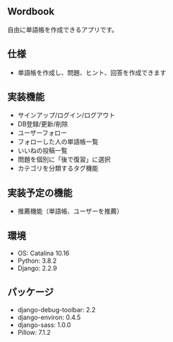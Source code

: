 ## Wordbook
自由に単語帳を作成できるアプリです。

## 仕様
- 単語帳を作成し、問題、ヒント、回答を作成できます

## 実装機能
- サインアップ/ログイン/ログアウト
- DB登録/更新/削除
- ユーザーフォロー
- フォローした人の単語帳一覧
- いいねの投稿一覧
- 問題を個別に「後で復習」に選択
- カテゴリを分類するタグ機能

## 実装予定の機能
- 推薦機能（単語帳、ユーザーを推薦）

## 環境
- OS: Catalina 10.16
- Python: 3.8.2
- Django: 2.2.9

## パッケージ
- django-debug-toolbar: 2.2
- django-environ: 0.4.5
- django-sass: 1.0.0
- Pillow: 7.1.2
